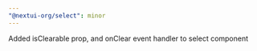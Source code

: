 ```yaml
---
"@nextui-org/select": minor
---
```


Added isClearable prop, and onClear event handler to select component
